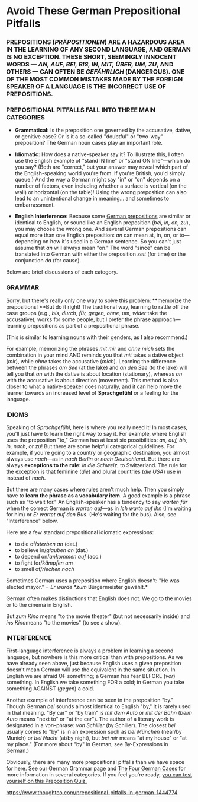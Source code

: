 # Avoid These German Prepositional Pitfalls

### PREPOSITIONS (*PRÄPOSITIONEN*) ARE A HAZARDOUS AREA IN THE LEARNING OF ANY SECOND LANGUAGE, AND GERMAN IS NO EXCEPTION. THESE SHORT, SEEMINGLY INNOCENT WORDS — *AN, AUF, BEI, BIS, IN, MIT, ÜBER, UM, ZU*, AND OTHERS — CAN OFTEN BE *GEFÄHRLICH* (DANGEROUS). ONE OF THE MOST COMMON MISTAKES MADE BY THE FOREIGN SPEAKER OF A LANGUAGE IS THE INCORRECT USE OF PREPOSITIONS.

### **PREPOSITIONAL PITFALLS FALL INTO THREE MAIN CATEGORIES**

- **Grammatical:** Is the preposition one governed by the accusative, dative, or genitive case? Or is it a so-called "doubtful" or "two-way" preposition? The German noun cases play an important role.


- **Idiomatic:** How does a native-speaker say it? To illustrate this, I often use the English example of "stand IN line" or "stand ON line"—which do you say? (Both are "correct," but your answer may reveal which part of the English-speaking world you're from. If you're British, you'd simply queue.) And the way a German might say "in" or "on" depends on a number of factors, even including whether a surface is vertical (on the wall) or horizontal (on the table)! Using the wrong preposition can also lead to an unintentional change in meaning... and sometimes to embarrassment.
- **English Interference:** Because some [German prepositions](https://www.thoughtco.com/german-grammar-prepositions-1444472) are similar or identical to English, or sound like an English preposition (*bei, in, an, zu*), you may choose the wrong one. And several German prepositions can equal more than one English preposition: *an* can mean at, in, on, or to—depending on how it's used in a German sentence. So you can't just assume that *an* will always mean "on." The word "since" can be translated into German with either the preposition *seit* (for time) or the conjunction *da* (for cause).



Below are brief discussions of each category.

### **GRAMMAR**

Sorry, but there's really only one way to solve this problem: **memorize the prepositions! **But do it right! The traditional way, learning to rattle off the case groups (e.g., *bis, durch, für, gegen, ohne, um, wider* take the accusative), works for some people, but I prefer the phrase approach—learning prepositions as part of a prepositional phrase.

(This is similar to learning nouns with their genders, as I also recommend.)

For example, memorizing the phrases *mit mir* and *ohne mich* sets the combination in your mind AND reminds you that *mit* takes a dative object (*mir*), while *ohne* takes the accusative (*mich*). Learning the difference between the phrases *am See* (at the lake) and *an den See* (to the lake) will tell you that *an* with the dative is about location (stationary), whereas *an* with the accusative is about direction (movement). This method is also closer to what a native-speaker does naturally, and it can help move the learner towards an increased level of **Sprachgefühl** or a feeling for the language.

### **IDIOMS**

Speaking of *Sprachgefühl*, here is where you really need it! In most cases, you'll just have to learn the right way to say it. For example, where English uses the preposition "to," German has at least six possibilities: *an, auf, bis, in, nach*, or *zu*! But there are some helpful categorical guidelines. For example, if you're going to a country or geographic destination, you almost always use *nach*—as in *nach Berlin* or *nach Deutschland*. But there are always **exceptions to the rule**: *in die Schweiz*, to Switzerland. The rule for the exception is that feminine (*die*) and plural countries (*die USA*) use *in* instead of *nach*.

But there are many cases where rules aren't much help. Then you simply have to **learn the phrase as a vocabulary item**. A good example is a phrase such as "to wait for." An English-speaker has a tendency to say *warten für* when the correct German is *warten auf*—as in *Ich warte auf ihn* (I'm waiting for him) or *Er wartet auf den Bus*. (He's waiting for the bus). Also, see "Interference" below.

Here are a few standard prepositional idiomatic expressions:

- to die of/*sterben an* (dat.)
- to believe in/*glauben an* (dat.)
- to depend on/*ankommen auf* (acc.)
- to fight for/*kämpfen um*
- to smell of/*riechen nach*

Sometimes German uses a preposition where English doesn't: "He was elected mayor." = *Er wurde \**zum** Bürgermeister gewählt.*

German often makes distinctions that English does not. We go to the movies or to the cinema in English.

But *zum Kino* means "to the movie theater" (but not necessarily inside) and *ins Kino*means "to the movies" (to see a show).

### **INTERFERENCE**

First-language interference is always a problem in learning a second language, but nowhere is this more critical than with prepositions. As we have already seen above, just because English uses a given preposition doesn't mean German will use the equivalent in the same situation. In English we are afraid OF something; a German has fear BEFORE (*vor*) something. In English we take something FOR a cold; in German you take something AGAINST (*gegen*) a cold. 

Another example of interference can be seen in the preposition "by." Though German *bei* sounds almost identical to English "by," it is rarely used in that meaning. "By car" or "by train" is *mit dem Auto* or *mit der Bahn* (*beim Auto* means "next to" or "at the car"). The author of a literary work is designated in a *von*-phrase: *von Schiller* (by Schiller). The closest *bei* usually comes to "by" is in an expression such as *bei München* (near/by Munich) or *bei Nacht* (at/by night), but *bei mir* means "at my house" or "at my place." (For more about "by" in German, see By-Expressions in German.)

Obviously, there are many more prepositional pitfalls than we have space for here. See our German Grammar page and [The Four German Cases](https://www.thoughtco.com/the-four-german-noun-cases-4064290) for more information in several categories. If you feel you're ready, [you can test yourself on this Preposition Quiz.](https://www.thoughtco.com/know-your-german-prepositions-4100015) 



https://www.thoughtco.com/prepositional-pitfalls-in-german-1444774